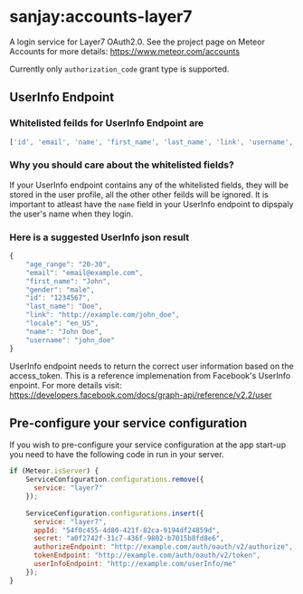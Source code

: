 sanjay:accounts-layer7
======================

A login service for Layer7 OAuth2.0. See the project page on Meteor Accounts for more details: https://www.meteor.com/accounts

Currently only `authorization_code` grant type is supported. 

UserInfo Endpoint
-----------------

### Whitelisted feilds for UserInfo Endpoint are

```javascript
['id', 'email', 'name', 'first_name', 'last_name', 'link', 'username', 'gender', 'locale', 'age_range']
```
### Why you should care about the whitelisted fields?

If your UserInfo endpoint contains any of the whitelisted fields, they will be stored in the user profile, all the other other feilds will be ignored. It is important to atleast have the `name` field in your UserInfo endpoint to dipspaly the user's name when they login.

### Here is a suggested UserInfo json result

```javascript
{
    "age_range": "20-30",
    "email": "email@example.com",
    "first_name": "John",
    "gender": "male",
    "id": "1234567",
    "last_name": "Doe",
    "link": "http://example.com/john_doe",
    "locale": "en_US",
    "name": "John Doe",
    "username": "john_doe"
}
```

UserInfo endpoint needs to return the correct user information based on the access_token. 
This is a reference implemenation from Facebook's UserInfo enpoint. 
For more details visit: https://developers.facebook.com/docs/graph-api/reference/v2.2/user

Pre-configure your service configuration
----------------------------------------

If you wish to pre-configure your service configuration at the app start-up you need to have the following code in run in your server.

```javascript
if (Meteor.isServer) {
    ServiceConfiguration.configurations.remove({
      service: "layer7"
    });
    
    ServiceConfiguration.configurations.insert({
      service: "layer7",
      appId: "54f0c455-4d80-421f-82ca-9194df24859d",
      secret: "a0f2742f-31c7-436f-9802-b7015b8fd8e6",
      authorizeEndpoint: "http://example.com/auth/oauth/v2/authorize",
      tokenEndpoint: "http://example.com/auth/oauth/v2/token",
      userInfoEndpoint: "http://example.com/userInfo/me"
    });
}
```

